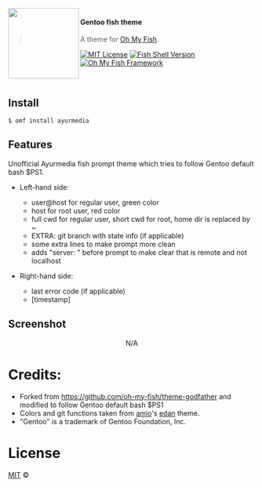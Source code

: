 <img src="https://cdn.rawgit.com/oh-my-fish/oh-my-fish/e4f1c2e0219a17e2c748b824004c8d0b38055c16/docs/logo.svg" align="left" width="144px" height="144px"/>

#### Gentoo fish theme
> A theme for [Oh My Fish][omf-link].

[![MIT License](https://img.shields.io/badge/license-MIT-007EC7.svg?style=flat-square)](/LICENSE)
[![Fish Shell Version](https://img.shields.io/badge/fish-v2.2.0-007EC7.svg?style=flat-square)](https://fishshell.com)
[![Oh My Fish Framework](https://img.shields.io/badge/Oh%20My%20Fish-Framework-007EC7.svg?style=flat-square)](https://www.github.com/oh-my-fish/oh-my-fish)

<br/>


## Install

```fish
$ omf install ayurmedia
```


## Features

Unofficial Ayurmedia fish prompt theme which tries to follow Gentoo default bash $PS1.

* Left-hand side:
	* user@host for regular user, green color
	* host for root user, red color
	* full cwd for regular user, short cwd for root, home dir is replaced by ~
	* EXTRA: git branch with state info (if applicable)
	* some extra lines to make prompt more clean
	* adds "server: " before prompt to make clear that is remote and not localhost

* Right-hand side:
	* last error code (if applicable)
	* [timestamp]

## Screenshot

<p align="center">
N/A	
</p>

# Credits:

* Forked from https://github.com/oh-my-fish/theme-godfather and modified to follow Gentoo default bash $PS1
* Colors and git functions taken from [amio](https://github.com/amio)'s [edan](https://github.com/oh-my-fish/oh-my-fish/blob/master/db/themes/edan) theme.
* "Gentoo" is a trademark of Gentoo Foundation, Inc.


# License

[MIT][mit] ©


[mit]:            https://opensource.org/licenses/MIT
[author]:         https://github.com/ribugent
[contributors]:   https://github.com/ribugent/theme-gentoo/graphs/contributors
[omf-link]:       https://www.github.com/oh-my-fish/oh-my-fish

[license-badge]:  https://img.shields.io/badge/license-MIT-007EC7.svg?style=flat-square
